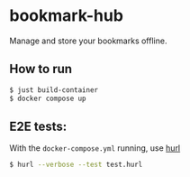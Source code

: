 # bookmark-hub

Manage and store your bookmarks offline.

## How to run

```bash
$ just build-container
$ docker compose up
```

## E2E tests:

With the `docker-compose.yml` running, use [hurl](https://hurl.dev/)

```bash
$ hurl --verbose --test test.hurl
```
